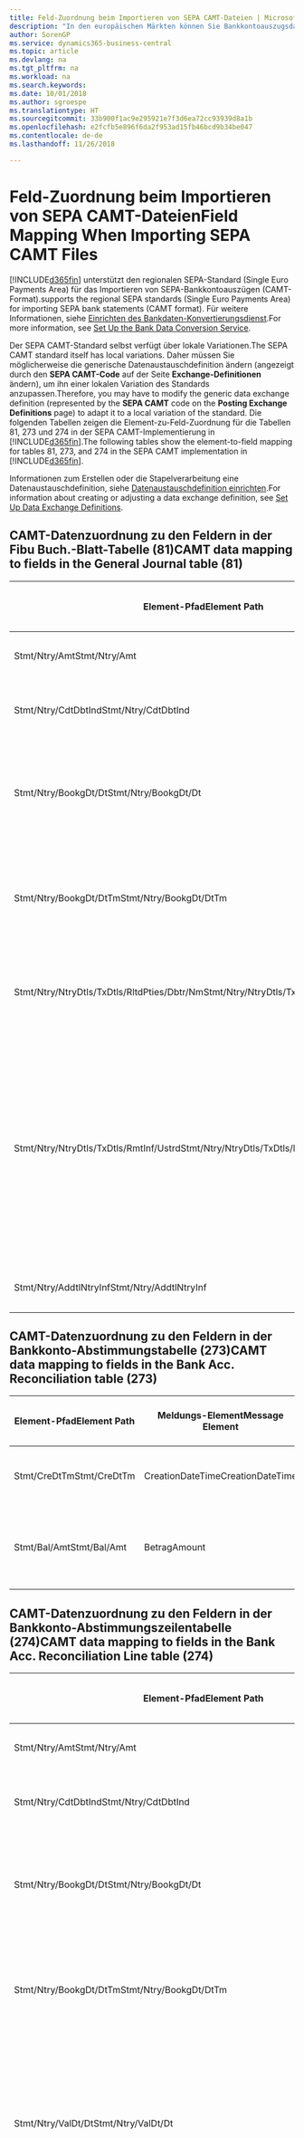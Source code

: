 ```yaml
---
title: Feld-Zuordnung beim Importieren von SEPA CAMT-Dateien | Microsoft Docs
description: "In den europäischen Märkten können Sie Bankkontoauszugsdateien in den regionalen SEPA-Standards (einzelner Eurozahlungs-Bereich) importieren."
author: SorenGP
ms.service: dynamics365-business-central
ms.topic: article
ms.devlang: na
ms.tgt_pltfrm: na
ms.workload: na
ms.search.keywords: 
ms.date: 10/01/2018
ms.author: sgroespe
ms.translationtype: HT
ms.sourcegitcommit: 33b900f1ac9e295921e7f3d6ea72cc93939d8a1b
ms.openlocfilehash: e2fcfb5e896f6da2f953ad15fb46bcd9b34be047
ms.contentlocale: de-de
ms.lasthandoff: 11/26/2018

---
```

# <a name="field-mapping-when-importing-sepa-camt-files"></a><span data-ttu-id="f281d-103">Feld-Zuordnung beim Importieren von SEPA CAMT-Dateien</span><span class="sxs-lookup"><span data-stu-id="f281d-103">Field Mapping When Importing SEPA CAMT Files</span></span>
[!INCLUDE[d365fin](includes/d365fin_md.md)] <span data-ttu-id="f281d-104">unterstützt den regionalen SEPA-Standard (Single Euro Payments Area) für das Importieren von SEPA-Bankkontoauszügen (CAMT-Format).</span><span class="sxs-lookup"><span data-stu-id="f281d-104">supports the regional SEPA standards (Single Euro Payments Area) for importing SEPA bank statements (CAMT format).</span></span> <span data-ttu-id="f281d-105">Für weitere Informationen, siehe [Einrichten des Bankdaten-Konvertierungsdienst](bank-how-setup-bank-data-conversion-service.md).</span><span class="sxs-lookup"><span data-stu-id="f281d-105">For more information, see [Set Up the Bank Data Conversion Service](bank-how-setup-bank-data-conversion-service.md).</span></span>  

 <span data-ttu-id="f281d-106">Der SEPA CAMT-Standard selbst verfügt über lokale Variationen.</span><span class="sxs-lookup"><span data-stu-id="f281d-106">The SEPA CAMT standard itself has local variations.</span></span> <span data-ttu-id="f281d-107">Daher müssen Sie möglicherweise die generische Datenaustauschdefinition ändern (angezeigt durch den **SEPA CAMT-Code** auf der Seite **Exchange-Definitionen** ändern), um ihn einer lokalen Variation des Standards anzupassen.</span><span class="sxs-lookup"><span data-stu-id="f281d-107">Therefore, you may have to modify the generic data exchange definition (represented by the **SEPA CAMT** code on the **Posting Exchange Definitions** page) to adapt it to a local variation of the standard.</span></span> <span data-ttu-id="f281d-108">Die folgenden Tabellen zeigen die Element-zu-Feld-Zuordnung für die Tabellen 81, 273 und 274 in der SEPA CAMT-Implementierung in [!INCLUDE[d365fin](includes/d365fin_md.md)].</span><span class="sxs-lookup"><span data-stu-id="f281d-108">The following tables show the element-to-field mapping for tables 81, 273, and 274 in the SEPA CAMT implementation in [!INCLUDE[d365fin](includes/d365fin_md.md)].</span></span>  

 <span data-ttu-id="f281d-109">Informationen zum Erstellen oder die Stapelverarbeitung eine Datenaustauschdefinition, siehe [Datenaustauschdefinition einrichten](across-how-to-set-up-data-exchange-definitions.md).</span><span class="sxs-lookup"><span data-stu-id="f281d-109">For information about creating or adjusting a data exchange definition, see [Set Up Data Exchange Definitions](across-how-to-set-up-data-exchange-definitions.md).</span></span>  

## <a name="camt-data-mapping-to-fields-in-the-general-journal-table-81"></a><span data-ttu-id="f281d-110">CAMT-Datenzuordnung zu den Feldern in der Fibu Buch.-Blatt-Tabelle (81)</span><span class="sxs-lookup"><span data-stu-id="f281d-110">CAMT data mapping to fields in the General Journal table (81)</span></span>  

|<span data-ttu-id="f281d-111">Element-Pfad</span><span class="sxs-lookup"><span data-stu-id="f281d-111">Element Path</span></span>|<span data-ttu-id="f281d-112">Meldungs-Element</span><span class="sxs-lookup"><span data-stu-id="f281d-112">Message Element</span></span>|<span data-ttu-id="f281d-113">Datentyp</span><span class="sxs-lookup"><span data-stu-id="f281d-113">Data Type</span></span>|<span data-ttu-id="f281d-114">Beschreibung</span><span class="sxs-lookup"><span data-stu-id="f281d-114">Description</span></span>|<span data-ttu-id="f281d-115">Kennzeichen mit negativem Zeichen</span><span class="sxs-lookup"><span data-stu-id="f281d-115">Negative-Sign Identifier</span></span>|<span data-ttu-id="f281d-116">Feldnr.</span><span class="sxs-lookup"><span data-stu-id="f281d-116">Field No.</span></span>|<span data-ttu-id="f281d-117">Feldname</span><span class="sxs-lookup"><span data-stu-id="f281d-117">Field Name</span></span>|  
|------------------|---------------------|---------------|-----------------|-------------------------------|---------------|----------------|  
|<span data-ttu-id="f281d-118">Stmt/Ntry/Amt</span><span class="sxs-lookup"><span data-stu-id="f281d-118">Stmt/Ntry/Amt</span></span>|<span data-ttu-id="f281d-119">Betrag</span><span class="sxs-lookup"><span data-stu-id="f281d-119">Amount</span></span>|<span data-ttu-id="f281d-120">Dezimal</span><span class="sxs-lookup"><span data-stu-id="f281d-120">Decimal</span></span>|<span data-ttu-id="f281d-121">Der Geldbetrag im Bargeldposten</span><span class="sxs-lookup"><span data-stu-id="f281d-121">The amount of money in the cash entry</span></span>||<span data-ttu-id="f281d-122">13</span><span class="sxs-lookup"><span data-stu-id="f281d-122">13</span></span>|<span data-ttu-id="f281d-123">Betrag</span><span class="sxs-lookup"><span data-stu-id="f281d-123">Amount</span></span>|  
|<span data-ttu-id="f281d-124">Stmt/Ntry/CdtDbtInd</span><span class="sxs-lookup"><span data-stu-id="f281d-124">Stmt/Ntry/CdtDbtInd</span></span>|<span data-ttu-id="f281d-125">CreditDebitIndicator</span><span class="sxs-lookup"><span data-stu-id="f281d-125">CreditDebitIndicator</span></span>|<span data-ttu-id="f281d-126">Text</span><span class="sxs-lookup"><span data-stu-id="f281d-126">Text</span></span>|<span data-ttu-id="f281d-127">Gibt an, ob der Posten ein Habenbetrag oder ein Sollposten ist</span><span class="sxs-lookup"><span data-stu-id="f281d-127">Indicates whether the entry is a credit or a debit entry</span></span>|<span data-ttu-id="f281d-128">DBIT</span><span class="sxs-lookup"><span data-stu-id="f281d-128">DBIT</span></span>|<span data-ttu-id="f281d-129">13</span><span class="sxs-lookup"><span data-stu-id="f281d-129">13</span></span>|<span data-ttu-id="f281d-130">Betrag</span><span class="sxs-lookup"><span data-stu-id="f281d-130">Amount</span></span>|  
|<span data-ttu-id="f281d-131">Stmt/Ntry/BookgDt/Dt</span><span class="sxs-lookup"><span data-stu-id="f281d-131">Stmt/Ntry/BookgDt/Dt</span></span>|<span data-ttu-id="f281d-132">Datum</span><span class="sxs-lookup"><span data-stu-id="f281d-132">Date</span></span>|<span data-ttu-id="f281d-133">Datum</span><span class="sxs-lookup"><span data-stu-id="f281d-133">Date</span></span>|<span data-ttu-id="f281d-134">Das Datum der Buchung eines Postens auf einem Konto oder in den Büchern des Buchhaltungsservices.</span><span class="sxs-lookup"><span data-stu-id="f281d-134">The date when an entry is posted to an account on the account servicer's books</span></span>||<span data-ttu-id="f281d-135">5</span><span class="sxs-lookup"><span data-stu-id="f281d-135">5</span></span>|<span data-ttu-id="f281d-136">Buchungsdatum</span><span class="sxs-lookup"><span data-stu-id="f281d-136">Posting Date</span></span>|  
|<span data-ttu-id="f281d-137">Stmt/Ntry/BookgDt/DtTm</span><span class="sxs-lookup"><span data-stu-id="f281d-137">Stmt/Ntry/BookgDt/DtTm</span></span>|<span data-ttu-id="f281d-138">DateTime</span><span class="sxs-lookup"><span data-stu-id="f281d-138">DateTime</span></span>|<span data-ttu-id="f281d-139">DateTime</span><span class="sxs-lookup"><span data-stu-id="f281d-139">DateTime</span></span>|<span data-ttu-id="f281d-140">Das Datum und die Uhrzeit der Buchung eines Postens auf einem Konto oder in den Büchern des Buchhaltungsservices.</span><span class="sxs-lookup"><span data-stu-id="f281d-140">The date and time when an entry is posted to an account on the account servicer's books</span></span>||<span data-ttu-id="f281d-141">5</span><span class="sxs-lookup"><span data-stu-id="f281d-141">5</span></span>|<span data-ttu-id="f281d-142">Buchungsdatum</span><span class="sxs-lookup"><span data-stu-id="f281d-142">Posting Date</span></span>|  
|<span data-ttu-id="f281d-143">Stmt/Ntry/NtryDtls/TxDtls/RltdPties/Dbtr/Nm</span><span class="sxs-lookup"><span data-stu-id="f281d-143">Stmt/Ntry/NtryDtls/TxDtls/RltdPties/Dbtr/Nm</span></span>|<span data-ttu-id="f281d-144">Name</span><span class="sxs-lookup"><span data-stu-id="f281d-144">Name</span></span>|<span data-ttu-id="f281d-145">Text</span><span class="sxs-lookup"><span data-stu-id="f281d-145">Text</span></span>|<span data-ttu-id="f281d-146">Der Name der Partei, die einen Geldbetrag an das (wesentlichen) schuldet können</span><span class="sxs-lookup"><span data-stu-id="f281d-146">The name of the party that owes an amount of money to the (ultimate) creditor</span></span>||<span data-ttu-id="f281d-147">1221</span><span class="sxs-lookup"><span data-stu-id="f281d-147">1221</span></span>|<span data-ttu-id="f281d-148">Informationen Zahlender</span><span class="sxs-lookup"><span data-stu-id="f281d-148">Payer Information</span></span>|  
|<span data-ttu-id="f281d-149">Stmt/Ntry/NtryDtls/TxDtls/RmtInf/Ustrd</span><span class="sxs-lookup"><span data-stu-id="f281d-149">Stmt/Ntry/NtryDtls/TxDtls/RmtInf/Ustrd</span></span>|<span data-ttu-id="f281d-150">Unstrukturiert</span><span class="sxs-lookup"><span data-stu-id="f281d-150">Unstructured</span></span>|<span data-ttu-id="f281d-151">Text</span><span class="sxs-lookup"><span data-stu-id="f281d-151">Text</span></span>|<span data-ttu-id="f281d-152">Informationen, die angegeben werden, um Abgleichen/Abstimmung eines Postens mit den Artikeln zu aktivieren, die die Zahlung abgleichen soll, wie etwa Handelsrechnungen in einem Debitorensystem, in unstrukturierter Form.</span><span class="sxs-lookup"><span data-stu-id="f281d-152">Information supplied to enable the matching/reconciliation of an entry with the items that the payment is intended to settle, such as commercial invoices in an accounts-receivable system, in an unstructured form</span></span>||<span data-ttu-id="f281d-153">8</span><span class="sxs-lookup"><span data-stu-id="f281d-153">8</span></span>|<span data-ttu-id="f281d-154">Beschreibung</span><span class="sxs-lookup"><span data-stu-id="f281d-154">Description</span></span>|  
|<span data-ttu-id="f281d-155">Stmt/Ntry/AddtlNtryInf</span><span class="sxs-lookup"><span data-stu-id="f281d-155">Stmt/Ntry/AddtlNtryInf</span></span>|<span data-ttu-id="f281d-156">ZusätzlicheEingabeInformationen</span><span class="sxs-lookup"><span data-stu-id="f281d-156">AdditionalEntryInformation</span></span>|<span data-ttu-id="f281d-157">Text</span><span class="sxs-lookup"><span data-stu-id="f281d-157">Text</span></span>|<span data-ttu-id="f281d-158">Zusätzliche Informationen zu der Eingabe</span><span class="sxs-lookup"><span data-stu-id="f281d-158">Additional information about the entry</span></span>||<span data-ttu-id="f281d-159">1222</span><span class="sxs-lookup"><span data-stu-id="f281d-159">1222</span></span>|<span data-ttu-id="f281d-160">Transaktionsinformationen</span><span class="sxs-lookup"><span data-stu-id="f281d-160">Transaction Information</span></span>|  

## <a name="camt-data-mapping-to-fields-in-the-bank-acc-reconciliation-table-273"></a><span data-ttu-id="f281d-161">CAMT-Datenzuordnung zu den Feldern in der Bankkonto-Abstimmungstabelle (273)</span><span class="sxs-lookup"><span data-stu-id="f281d-161">CAMT data mapping to fields in the Bank Acc. Reconciliation table (273)</span></span>  

|<span data-ttu-id="f281d-162">Element-Pfad</span><span class="sxs-lookup"><span data-stu-id="f281d-162">Element Path</span></span>|<span data-ttu-id="f281d-163">Meldungs-Element</span><span class="sxs-lookup"><span data-stu-id="f281d-163">Message Element</span></span>|<span data-ttu-id="f281d-164">Datentyp</span><span class="sxs-lookup"><span data-stu-id="f281d-164">Data Type</span></span>|<span data-ttu-id="f281d-165">Beschreibung</span><span class="sxs-lookup"><span data-stu-id="f281d-165">Description</span></span>|<span data-ttu-id="f281d-166">Kennzeichen mit negativem Zeichen</span><span class="sxs-lookup"><span data-stu-id="f281d-166">Negative-Sign Identifier</span></span>|<span data-ttu-id="f281d-167">Feldnr.</span><span class="sxs-lookup"><span data-stu-id="f281d-167">Field No.</span></span>|<span data-ttu-id="f281d-168">Feldname</span><span class="sxs-lookup"><span data-stu-id="f281d-168">Field Name</span></span>|  
|------------------|---------------------|---------------|-----------------|-------------------------------|---------------|----------------|  
|<span data-ttu-id="f281d-169">Stmt/CreDtTm</span><span class="sxs-lookup"><span data-stu-id="f281d-169">Stmt/CreDtTm</span></span>|<span data-ttu-id="f281d-170">CreationDateTime</span><span class="sxs-lookup"><span data-stu-id="f281d-170">CreationDateTime</span></span>|<span data-ttu-id="f281d-171">Datum</span><span class="sxs-lookup"><span data-stu-id="f281d-171">Date</span></span>|<span data-ttu-id="f281d-172">Das Datum und die Uhrzeit der Erstellung der Nachricht.</span><span class="sxs-lookup"><span data-stu-id="f281d-172">The date and time when the message was created</span></span>||<span data-ttu-id="f281d-173">3</span><span class="sxs-lookup"><span data-stu-id="f281d-173">3</span></span>|<span data-ttu-id="f281d-174">Auszugsdatum</span><span class="sxs-lookup"><span data-stu-id="f281d-174">Statement Date</span></span>|  
|<span data-ttu-id="f281d-175">Stmt/Bal/Amt</span><span class="sxs-lookup"><span data-stu-id="f281d-175">Stmt/Bal/Amt</span></span>|<span data-ttu-id="f281d-176">Betrag</span><span class="sxs-lookup"><span data-stu-id="f281d-176">Amount</span></span>|<span data-ttu-id="f281d-177">Dezimal</span><span class="sxs-lookup"><span data-stu-id="f281d-177">Decimal</span></span>|<span data-ttu-id="f281d-178">Der Betrag, der aus den Nettobeträgen für alle Soll- und Habenposten resultiert</span><span class="sxs-lookup"><span data-stu-id="f281d-178">The amount resulting from the netted amounts for all debit and credit entries</span></span>||<span data-ttu-id="f281d-179">4</span><span class="sxs-lookup"><span data-stu-id="f281d-179">4</span></span>|<span data-ttu-id="f281d-180">Auszug Schluss-Saldo</span><span class="sxs-lookup"><span data-stu-id="f281d-180">Statement Ending Balance</span></span>|  

## <a name="camt-data-mapping-to-fields-in-the-bank-acc-reconciliation-line-table-274"></a><span data-ttu-id="f281d-181">CAMT-Datenzuordnung zu den Feldern in der Bankkonto-Abstimmungszeilentabelle (274)</span><span class="sxs-lookup"><span data-stu-id="f281d-181">CAMT data mapping to fields in the Bank Acc. Reconciliation Line table (274)</span></span>  

|<span data-ttu-id="f281d-182">Element-Pfad</span><span class="sxs-lookup"><span data-stu-id="f281d-182">Element Path</span></span>|<span data-ttu-id="f281d-183">Meldungs-Element</span><span class="sxs-lookup"><span data-stu-id="f281d-183">Message Element</span></span>|<span data-ttu-id="f281d-184">Datentyp</span><span class="sxs-lookup"><span data-stu-id="f281d-184">Data Type</span></span>|<span data-ttu-id="f281d-185">Beschreibung</span><span class="sxs-lookup"><span data-stu-id="f281d-185">Description</span></span>|<span data-ttu-id="f281d-186">Kennzeichen mit negativem Zeichen</span><span class="sxs-lookup"><span data-stu-id="f281d-186">Negative-Sign Identifier</span></span>|<span data-ttu-id="f281d-187">Feldnr.</span><span class="sxs-lookup"><span data-stu-id="f281d-187">Field No.</span></span>|<span data-ttu-id="f281d-188">Feldname</span><span class="sxs-lookup"><span data-stu-id="f281d-188">Field Name</span></span>|  
|------------------|---------------------|---------------|-----------------|-------------------------------|---------------|----------------|  
|<span data-ttu-id="f281d-189">Stmt/Ntry/Amt</span><span class="sxs-lookup"><span data-stu-id="f281d-189">Stmt/Ntry/Amt</span></span>|<span data-ttu-id="f281d-190">Betrag</span><span class="sxs-lookup"><span data-stu-id="f281d-190">Amount</span></span>|<span data-ttu-id="f281d-191">Dezimal</span><span class="sxs-lookup"><span data-stu-id="f281d-191">Decimal</span></span>|<span data-ttu-id="f281d-192">Der Geldbetrag im Bargeldposten</span><span class="sxs-lookup"><span data-stu-id="f281d-192">The amount of money in the cash entry</span></span>||<span data-ttu-id="f281d-193">7</span><span class="sxs-lookup"><span data-stu-id="f281d-193">7</span></span>|<span data-ttu-id="f281d-194">Auszugsbetrag</span><span class="sxs-lookup"><span data-stu-id="f281d-194">Statement Amount</span></span>|  
|<span data-ttu-id="f281d-195">Stmt/Ntry/CdtDbtInd</span><span class="sxs-lookup"><span data-stu-id="f281d-195">Stmt/Ntry/CdtDbtInd</span></span>|<span data-ttu-id="f281d-196">CreditDebitIndicator</span><span class="sxs-lookup"><span data-stu-id="f281d-196">CreditDebitIndicator</span></span>|<span data-ttu-id="f281d-197">Text</span><span class="sxs-lookup"><span data-stu-id="f281d-197">Text</span></span>|<span data-ttu-id="f281d-198">Gibt an, ob der Posten ein Habenbetrag oder ein Sollposten ist</span><span class="sxs-lookup"><span data-stu-id="f281d-198">Indicates whether the entry is a credit or a debit entry</span></span>|<span data-ttu-id="f281d-199">DBIT</span><span class="sxs-lookup"><span data-stu-id="f281d-199">DBIT</span></span>|<span data-ttu-id="f281d-200">7</span><span class="sxs-lookup"><span data-stu-id="f281d-200">7</span></span>|<span data-ttu-id="f281d-201">Auszugsbetrag</span><span class="sxs-lookup"><span data-stu-id="f281d-201">Statement Amount</span></span>|  
|<span data-ttu-id="f281d-202">Stmt/Ntry/BookgDt/Dt</span><span class="sxs-lookup"><span data-stu-id="f281d-202">Stmt/Ntry/BookgDt/Dt</span></span>|<span data-ttu-id="f281d-203">Datum</span><span class="sxs-lookup"><span data-stu-id="f281d-203">Date</span></span>|<span data-ttu-id="f281d-204">Datum</span><span class="sxs-lookup"><span data-stu-id="f281d-204">Date</span></span>|<span data-ttu-id="f281d-205">Das Datum der Buchung eines Postens auf einem Konto oder in den Büchern des Buchhaltungsservices.</span><span class="sxs-lookup"><span data-stu-id="f281d-205">The date when an entry is posted to an account on the account servicer's books</span></span>||<span data-ttu-id="f281d-206">5</span><span class="sxs-lookup"><span data-stu-id="f281d-206">5</span></span>|<span data-ttu-id="f281d-207">Transaktionsdatum</span><span class="sxs-lookup"><span data-stu-id="f281d-207">Transaction Date</span></span>|  
|<span data-ttu-id="f281d-208">Stmt/Ntry/BookgDt/DtTm</span><span class="sxs-lookup"><span data-stu-id="f281d-208">Stmt/Ntry/BookgDt/DtTm</span></span>|<span data-ttu-id="f281d-209">DateTime</span><span class="sxs-lookup"><span data-stu-id="f281d-209">DateTime</span></span>|<span data-ttu-id="f281d-210">DateTime</span><span class="sxs-lookup"><span data-stu-id="f281d-210">DateTime</span></span>|<span data-ttu-id="f281d-211">Das Datum und die Uhrzeit der Buchung eines Postens auf einem Konto oder in den Büchern des Buchhaltungsservices.</span><span class="sxs-lookup"><span data-stu-id="f281d-211">The date and time when an entry is posted to an account on the account servicer's books</span></span>||<span data-ttu-id="f281d-212">5</span><span class="sxs-lookup"><span data-stu-id="f281d-212">5</span></span>|<span data-ttu-id="f281d-213">Transaktionsdatum</span><span class="sxs-lookup"><span data-stu-id="f281d-213">Transaction Date</span></span>|  
|<span data-ttu-id="f281d-214">Stmt/Ntry/ValDt/Dt</span><span class="sxs-lookup"><span data-stu-id="f281d-214">Stmt/Ntry/ValDt/Dt</span></span>|<span data-ttu-id="f281d-215">Datum</span><span class="sxs-lookup"><span data-stu-id="f281d-215">Date</span></span>|<span data-ttu-id="f281d-216">Datum</span><span class="sxs-lookup"><span data-stu-id="f281d-216">Date</span></span>|<span data-ttu-id="f281d-217">Das Datum, an dem Anlagen für den Kontobesitzer im Falle eines Habenpostens verfügbar sind oder oder im Falle eines Sollpostens nicht mehr verfügbar sind.</span><span class="sxs-lookup"><span data-stu-id="f281d-217">The date when assets become available to the account owner in case of a credit entry, or cease to be available to the account owner in case of a debit entry</span></span>||<span data-ttu-id="f281d-218">12</span><span class="sxs-lookup"><span data-stu-id="f281d-218">12</span></span>|<span data-ttu-id="f281d-219">Valutadatum</span><span class="sxs-lookup"><span data-stu-id="f281d-219">Value Date</span></span>|  
|<span data-ttu-id="f281d-220">Stmt/Ntry/ValDt/DtTm</span><span class="sxs-lookup"><span data-stu-id="f281d-220">Stmt/Ntry/ValDt/DtTm</span></span>|<span data-ttu-id="f281d-221">DateTime</span><span class="sxs-lookup"><span data-stu-id="f281d-221">DateTime</span></span>|<span data-ttu-id="f281d-222">DateTime</span><span class="sxs-lookup"><span data-stu-id="f281d-222">DateTime</span></span>|<span data-ttu-id="f281d-223">Das Datum und die Uhrzeit, wenn Anlagen für den Kontobesitzer im Falle eines Habenpostens verfügbar sind oder oder im Falle eines Sollpostens nicht mehr verfügbar sind.</span><span class="sxs-lookup"><span data-stu-id="f281d-223">The date and time when assets become available to the account owner in case of a credit entry, or cease to be available to the account owner in case of a debit entry</span></span>||<span data-ttu-id="f281d-224">12</span><span class="sxs-lookup"><span data-stu-id="f281d-224">12</span></span>|<span data-ttu-id="f281d-225">Valutadatum</span><span class="sxs-lookup"><span data-stu-id="f281d-225">Value Date</span></span>|  
|<span data-ttu-id="f281d-226">Stmt/Ntry/NtryDtls/TxDtls/RltdPties/Dbtr/Nm</span><span class="sxs-lookup"><span data-stu-id="f281d-226">Stmt/Ntry/NtryDtls/TxDtls/RltdPties/Dbtr/Nm</span></span>|<span data-ttu-id="f281d-227">Name</span><span class="sxs-lookup"><span data-stu-id="f281d-227">Name</span></span>|<span data-ttu-id="f281d-228">Text</span><span class="sxs-lookup"><span data-stu-id="f281d-228">Text</span></span>|<span data-ttu-id="f281d-229">Der Name der Partei, die einen Geldbetrag an das (wesentlichen) schuldet können</span><span class="sxs-lookup"><span data-stu-id="f281d-229">The name of the party that owes an amount of money to the (ultimate) creditor</span></span>||<span data-ttu-id="f281d-230">15</span><span class="sxs-lookup"><span data-stu-id="f281d-230">15</span></span>|<span data-ttu-id="f281d-231">Informationen Zahlender</span><span class="sxs-lookup"><span data-stu-id="f281d-231">Payer Information</span></span>|  
|<span data-ttu-id="f281d-232">Stmt/Ntry/NtryDtls/TxDtls/RmtInf/Ustrd</span><span class="sxs-lookup"><span data-stu-id="f281d-232">Stmt/Ntry/NtryDtls/TxDtls/RmtInf/Ustrd</span></span>|<span data-ttu-id="f281d-233">Unstrukturiert</span><span class="sxs-lookup"><span data-stu-id="f281d-233">Unstructured</span></span>|<span data-ttu-id="f281d-234">Text</span><span class="sxs-lookup"><span data-stu-id="f281d-234">Text</span></span>|<span data-ttu-id="f281d-235">Informationen, die angegeben werden, um Abgleichen/Abstimmung eines Postens mit den Artikeln zu aktivieren, die die Zahlung abgleichen soll, wie etwa Handelsrechnungen in einem Debitorensystem, in unstrukturierter Form.</span><span class="sxs-lookup"><span data-stu-id="f281d-235">Information supplied to enable the matching/reconciliation of an entry with the items that the payment is intended to settle, such as commercial invoices in an accounts-receivable system, in an unstructured form</span></span>||<span data-ttu-id="f281d-236">6</span><span class="sxs-lookup"><span data-stu-id="f281d-236">6</span></span>|<span data-ttu-id="f281d-237">Beschreibung</span><span class="sxs-lookup"><span data-stu-id="f281d-237">Description</span></span>|  
|<span data-ttu-id="f281d-238">Stmt/Ntry/AddtlNtryInf</span><span class="sxs-lookup"><span data-stu-id="f281d-238">Stmt/Ntry/AddtlNtryInf</span></span>|<span data-ttu-id="f281d-239">ZusätzlicheEingabeInformationen</span><span class="sxs-lookup"><span data-stu-id="f281d-239">AdditionalEntryInformation</span></span>|<span data-ttu-id="f281d-240">Text</span><span class="sxs-lookup"><span data-stu-id="f281d-240">Text</span></span>|<span data-ttu-id="f281d-241">Zusätzliche Informationen zu der Eingabe</span><span class="sxs-lookup"><span data-stu-id="f281d-241">Additional information about the entry</span></span>||<span data-ttu-id="f281d-242">16</span><span class="sxs-lookup"><span data-stu-id="f281d-242">16</span></span>|<span data-ttu-id="f281d-243">Transaktionsinformationen</span><span class="sxs-lookup"><span data-stu-id="f281d-243">Transaction Information</span></span>|  

 <span data-ttu-id="f281d-244">Elemente im **Ntry**-Knoten, die in [!INCLUDE[d365fin](includes/d365fin_md.md)] importiert, aber nicht mit einem Feld verknüpft werden, werden in der **Exch.Spaltendefinition buchen**-Tabelle gespeichert.</span><span class="sxs-lookup"><span data-stu-id="f281d-244">Elements in the **Ntry** node that are imported into [!INCLUDE[d365fin](includes/d365fin_md.md)] but not mapped to any fields are stored in the **Posting Exch. Column Def** table.</span></span> <span data-ttu-id="f281d-245">Benutzer können diese Elemente **Zahlungsabstimmungsbuch.-Blatt**, **Zahlungsausgleich** und **Bankkonto Abstimmen** Seiten anzeigen, indem sie die **Details zur Bankauszugsposition** Aktion auswählen.</span><span class="sxs-lookup"><span data-stu-id="f281d-245">Users can view these elements from the **Payment Reconciliation Journal**, **Payment Application**, and **Bank Acc. Reconciliation** pages by choosing the **Bank Statement Line Details** action.</span></span> <span data-ttu-id="f281d-246">Weitere Informationen finden Sie unter [Abstimmen von Zahlungen mithilfe der automatischen Anwendung](receivables-how-reconcile-payments-auto-application.md).</span><span class="sxs-lookup"><span data-stu-id="f281d-246">For more information, see [Reconcile Payments Using Automatic Application](receivables-how-reconcile-payments-auto-application.md).</span></span>  
## <a name="see-also"></a><span data-ttu-id="f281d-247">Siehe auch</span><span class="sxs-lookup"><span data-stu-id="f281d-247">See Also</span></span>  
[<span data-ttu-id="f281d-248">Einrichten eines Datenaustauschs</span><span class="sxs-lookup"><span data-stu-id="f281d-248">Setting Up Data Exchange</span></span>](across-set-up-data-exchange.md)  
[<span data-ttu-id="f281d-249">Daten elektronisch austauschen</span><span class="sxs-lookup"><span data-stu-id="f281d-249">Exchanging Data Electronically</span></span>](across-data-exchange.md)  
<span data-ttu-id="f281d-250">[Einrichten des Bankdaten-Konvertierungsdienst](bank-how-setup-bank-data-conversion-service.md) </span><span class="sxs-lookup"><span data-stu-id="f281d-250">[Set Up the Bank Data Conversion Service](bank-how-setup-bank-data-conversion-service.md) </span></span>  
[<span data-ttu-id="f281d-251">Verwenden von XML-Schemata zur Vorbereitung der Datenaustauschdefinitionen</span><span class="sxs-lookup"><span data-stu-id="f281d-251">Use XML Schemas to Prepare Data Exchange Definitions</span></span>](across-how-to-use-xml-schemas-to-prepare-data-exchange-definitions.md)  
[<span data-ttu-id="f281d-252">Abstimmen von Zahlungen mithilfe der automatischen Anwendung</span><span class="sxs-lookup"><span data-stu-id="f281d-252">Reconcile Payments Using Automatic Application</span></span>](receivables-how-reconcile-payments-auto-application.md)  

